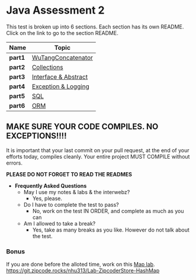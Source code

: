 # Java Assessment 2

This test is broken up into 6 sections. Each section has its own README. Click on the link to go to the section README.


| Name | Topic |
| ----------- | ------------ |
| **part1**       |   [WuTangConcatenator](Part1-Conditional-README.md) |
| **part2**       |   [Collections](Part2-Collections-README.md) |
| **part3**       |   [Interface & Abstract](Part3-Interface-README.md) |
| **part4**       |   [Exception & Logging](Part4-CSV-README.md) |
| **part5**       |   [SQL](Part5-SQL-README.md) |
| **part6**       |   [ORM](Part6-ORM-README.md) |


## MAKE SURE YOUR CODE COMPILES. NO EXCEPTIONS!!!!

It is important that your last commit on your pull request, at the end of your efforts today, compiles cleanly.
Your entire project MUST COMPILE without errors.

**PLEASE DO NOT FORGET TO READ THE READMES**


* **Frequently Asked Questions**
   * May I use my notes & labs & the interwebz?
      * Yes, please.
  * Do I have to complete the test to pass?
      * No, work on the test IN ORDER, and complete as much as you can
  * Am I allowed to take a break?
     * Yes, take as many breaks as you like. However do not talk about the test.	  	


### Bonus
If you are done before the alloted time, work on this [Map lab](https://git.zipcode.rocks/nhu313/Lab-ZipcoderStore-HashMap). 
https://git.zipcode.rocks/nhu313/Lab-ZipcoderStore-HashMap
